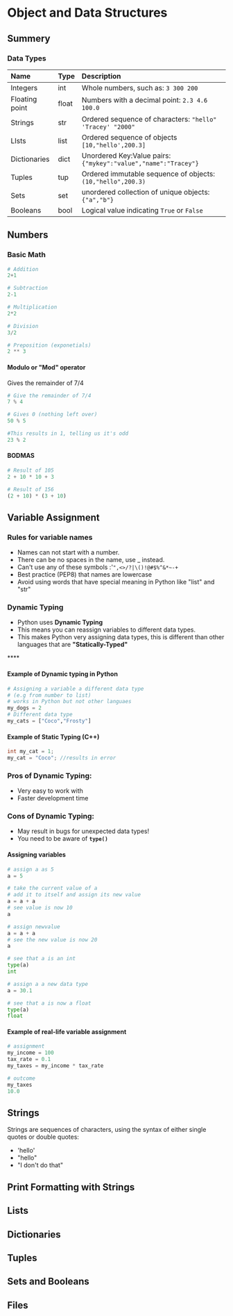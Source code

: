 # Object and Data Structures

## Summery

### Data Types

| Name | Type | Description |
| :--- | :--- | :--- |
| Integers | int | Whole numbers, such as: `3 300 200` |
| Floating point | float | Numbers with a decimal point: `2.3 4.6 100.0` |
| Strings | str | Ordered sequence of characters: `"hello" 'Tracey' "2000"` |
| LIsts | list | Ordered sequence of objects `[10,"hello',200.3]` |
| Dictionaries | dict | Unordered Key:Value pairs: `{"mykey":"value","name":"Tracey"}` |
| Tuples | tup | Ordered immutable sequence of objects: `(10,"hello",200.3)` |
| Sets | set | unordered collection of unique objects: `{"a","b"}` |
| Booleans | bool | Logical value indicating `True` or `False` |

## Numbers

### Basic Math

```python
# Addition 
2+1

# Subtraction
2-1

# Multiplication
2*2

# Division
3/2

# Preposition (exponetials)
2 ** 3
```

#### Modulo or "Mod" operator

Gives the remainder of  7/4 

```python
# Give the remainder of 7/4
7 % 4

# Gives 0 (nothing left over)
50 % 5

#This results in 1, telling us it's odd
23 % 2
```

#### BODMAS





```python
# Result of 105
2 + 10 * 10 + 3

# Result of 156
(2 + 10) * (3 + 10)
```

## Variable Assignment

### Rules for variable names

* Names can not start with a number.
* There can be no spaces in the name, use \_ instead.
* Can't use any of these symbols :'`",<>/?|\()!@#$%^&*~-+`
* Best practice \(PEP8\) that names are lowercase
* Avoid using words that have special meaning in Python like "list" and "str"



### Dynamic Typing

* Python uses **Dynamic Typing** 
* This means you can reassign variables to different data types.
* This makes Python very  assigning data types, this is different than other languages that are **"Statically-Typed"** 

\*\*\*\*

#### **Example of Dynamic typing in Python**

```python
# Assigning a variable a different data type 
# (e.g from number to list)
# works in Python but not other languaes
my_dogs = 2
# Different data type
my_cats = ["Coco","Frosty"] 
```

#### Example of Static Typing \(C++\)

```cpp
int my_cat = 1;
my_cat = "Coco"; //results in error
```

### Pros of Dynamic Typing:

* Very easy to work with
* Faster development time

### Cons of Dynamic Typing:

* May result in bugs for unexpected data types!
* You need to be aware of **`type()`**

#### Assigning variables 

```python
# assign a as 5
a = 5

# take the current value of a 
# add it to itself and assign its new value
a = a + a
# see value is now 10
a

# assign newvalue
a = a + a 
# see the new value is now 20
a

# see that a is an int
type(a)
int

# assign a a new data type
a = 30.1 

# see that a is now a float
type(a)
float
```

#### Example of real-life variable assignment 

```python
# assignment
my_income = 100
tax_rate = 0.1
my_taxes = my_income * tax_rate

# outcome
my_taxes
10.0
```

## Strings

Strings are sequences of characters, using the syntax of either single quotes or double quotes:

* 'hello'
* "hello"
* "I don't do that"

## Print Formatting with Strings

## Lists

## Dictionaries

## Tuples

## Sets and Booleans

## Files



